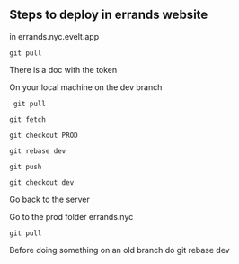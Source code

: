 ## Steps to deploy in errands website

in errands.nyc.evelt.app
```
git pull 
```
There is a doc with the token


On your local machine on the dev branch
```
 git pull
```
```
git fetch
```
```
git checkout PROD
```
```
git rebase dev
```
```
git push
```
```
git checkout dev
```

Go back to the server

Go to the prod folder errands.nyc
```
git pull
```
Before doing something on an old branch do git rebase dev 
